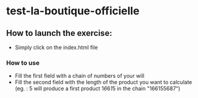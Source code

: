 # test-la-boutique-officielle

## How to launch the exercise:
- Simply click on the index.html file

### How to use
- Fill the first field with a chain of numbers of your will
- Fill the second field with the length of the product you want to calculate (eg. : 5 will produce a first product 1*6*6*1*5 in the chain "166155687")
